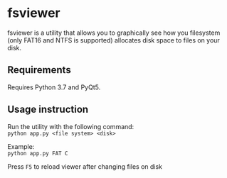 # fsviewer
fsviewer is a utility that allows you to graphically see how you filesystem (only FAT16 and NTFS is supported) allocates disk space to files on your disk.

## Requirements

Requires Python 3.7 and PyQt5.

## Usage instruction

Run the utility with the following command:  
`python app.py <file system> <disk>`  
  
Example:  
`python app.py FAT C`  
  
Press `F5` to reload viewer after changing files on disk
